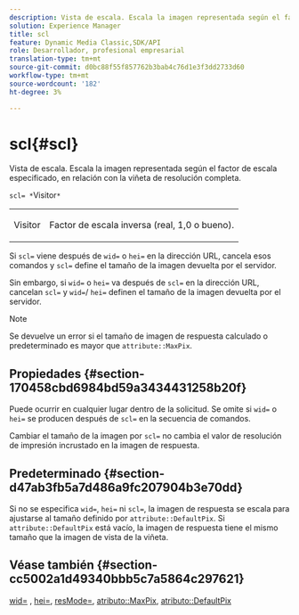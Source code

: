 ```yaml
---
description: Vista de escala. Escala la imagen representada según el factor de escala especificado, en relación con la viñeta de resolución completa.
solution: Experience Manager
title: scl
feature: Dynamic Media Classic,SDK/API
role: Desarrollador, profesional empresarial
translation-type: tm+mt
source-git-commit: d0bc88f55f857762b3bab4c76d1e3f3dd2733d60
workflow-type: tm+mt
source-wordcount: '182'
ht-degree: 3%

---
```



# scl{#scl}

Vista de escala. Escala la imagen representada según el factor de escala especificado, en relación con la viñeta de resolución completa.

`scl= *`Visitor`*`

<table id="simpletable_EFE352FA8EF14197B6934783A2883451"> 
 <tr class="strow"> 
  <td class="stentry"> <p><span class="codeph"> <span class="varname"> Visitor</span> </span> </p></td> 
  <td class="stentry"> <p>Factor de escala inversa (real, 1,0 o bueno). </p></td> 
 </tr> 
</table>

Si `scl=` viene después de `wid=` o `hei=` en la dirección URL, cancela esos comandos y `scl=` define el tamaño de la imagen devuelta por el servidor.

Sin embargo, si `wid=` o `hei=` va después de `scl=` en la dirección URL, cancelan `scl=` y `wid=`/ `hei=` definen el tamaño de la imagen devuelta por el servidor.

>[!NOTE]
>
>Se devuelve un error si el tamaño de imagen de respuesta calculado o predeterminado es mayor que `attribute::MaxPix`.

## Propiedades {#section-170458cbd6984bd59a3434431258b20f}

Puede ocurrir en cualquier lugar dentro de la solicitud. Se omite si `wid=` o `hei=` se producen después de `scl=` en la secuencia de comandos.

Cambiar el tamaño de la imagen por `scl=` no cambia el valor de resolución de impresión incrustado en la imagen de respuesta.

## Predeterminado {#section-d47ab3fb5a7d486a9fc207904b3e70dd}

Si no se especifica `wid=`, `hei=` ni `scl=`, la imagen de respuesta se escala para ajustarse al tamaño definido por `attribute::DefaultPix`. Si `attribute::DefaultPix` está vacío, la imagen de respuesta tiene el mismo tamaño que la imagen de vista de la viñeta.

## Véase también {#section-cc5002a1d49340bbb5c7a5864c297621}

[wid=](../../../../../ir-api/http-protocol/image-rendering-api-ref/c-ir-http-protocol-ref/c-ir-http-protocol-command-reference/r-ir-wid.md#reference-b7e691b0624941168c94b2749ae233ec) ,  [hei=](../../../../../ir-api/http-protocol/image-rendering-api-ref/c-ir-http-protocol-ref/c-ir-http-protocol-command-reference/r-ir-hei.md#reference-1c08f60365a94417a39867c09cac5478),  [resMode=](../../../../../ir-api/http-protocol/image-rendering-api-ref/c-ir-http-protocol-ref/c-ir-http-protocol-command-reference/r-ir-http-resmode.md#reference-851a5b636f8948cfb11456c9b7dab0d3),  [atributo::MaxPix](../../../../../ir-api/material-cat/image-rendering-api-ref/c-ir-material-catalog/c-ir-attributes-reference/r-ir-maxpix.md#reference-569f186bbc2840a6bd3cffa8ff3e7657),  [atributo::DefaultPix](../../../../../ir-api/material-cat/image-rendering-api-ref/c-ir-material-catalog/c-ir-attributes-reference/r-ir-defaultpix.md#reference-102c98f9b5d24d2aaaeb756653fb0e6f)
